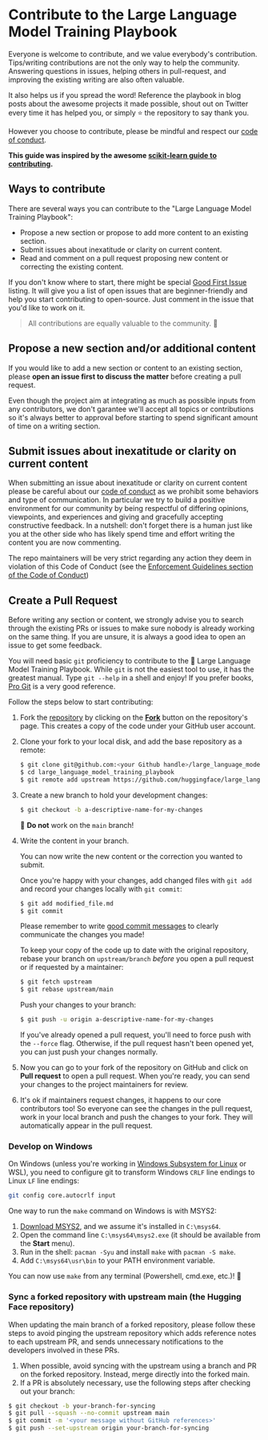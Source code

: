 <!---
Copyright 2020 The HuggingFace Team. All rights reserved.

Licensed under the Apache License, Version 2.0 (the "License");
you may not use this file except in compliance with the License.
You may obtain a copy of the License at

    http://www.apache.org/licenses/LICENSE-2.0

Unless required by applicable law or agreed to in writing, software
distributed under the License is distributed on an "AS IS" BASIS,
WITHOUT WARRANTIES OR CONDITIONS OF ANY KIND, either express or implied.
See the License for the specific language governing permissions and
limitations under the License.
-->

# Contribute to the Large Language Model Training Playbook

Everyone is welcome to contribute, and we value everybody's contribution. Tips/writing
contributions are not the only way to help the community. Answering questions in issues, helping
others in pull-request, and improving the existing writing are also often valuable.

It also helps us if you spread the word! Reference the playbook in blog posts
about the awesome projects it made possible, shout out on Twitter every time it has
helped you, or simply ⭐️ the repository to say thank you.

However you choose to contribute, please be mindful and respect our
[code of conduct](https://github.com/huggingface/large_language_model_training_playbook/blob/main/CODE_OF_CONDUCT.md).

**This guide was inspired by the awesome [scikit-learn guide to contributing](https://github.com/scikit-learn/scikit-learn/blob/main/CONTRIBUTING.md).**

## Ways to contribute

There are several ways you can contribute to the "Large Language Model Training Playbook":

* Propose a new section or propose to add more content to an existing section.
* Submit issues about inexatitude or clarity on current content.
* Read and comment on a pull request proposing new content or correcting the existing content.

If you don't know where to start, there might be special [Good First
Issue](https://github.com/huggingface/large_language_model_training_playbook/contribute) listing. It will give you a list of open issues that are beginner-friendly and help you start contributing to open-source. Just comment in the issue that you'd like to work on it. 

> All contributions are equally valuable to the community. 🥰

## Propose a new section and/or additional content

If you would like to add a new section or content to an existing section, please **open an issue first to discuss the matter** before creating a pull request.

Even though the project aim at integrating as much as possible inputs from any contributors, we don't garantee we'll accept all topics or contributions so it's always better to approval before starting to spend significant amount of time on a writing section.

## Submit issues about inexatitude or clarity on current content

When submitting an issue about inexatitude or clarity on current content please be careful about our
[code of conduct](https://github.com/huggingface/large_language_model_training_playbook/blob/main/CODE_OF_CONDUCT.md) as we prohibit some behaviors and type of communication. In particular we try to build a positive environment for our
community by being respectful of differing opinions, viewpoints, and experiences and giving and gracefully accepting constructive feedback. In a nutshell: don't forget there is a human just like you at the other side who has likely spend time and effort writing the content you are now commenting.

The repo maintainers will be very strict regarding any action they deem in violation of this Code of Conduct (see the [Enforcement Guidelines section of the Code of Conduct](https://github.com/huggingface/large_language_model_training_playbook/blob/main/CODE_OF_CONDUCT.md#Enforcement-Guidelines))

## Create a Pull Request

Before writing any section or content, we strongly advise you to search through the existing PRs or
issues to make sure nobody is already working on the same thing. If you are
unsure, it is always a good idea to open an issue to get some feedback.

You will need basic `git` proficiency to contribute to the
🤗 Large Language Model Training Playbook. While `git` is not the easiest tool to use, it has the greatest
manual. Type `git --help` in a shell and enjoy! If you prefer books, [Pro
Git](https://git-scm.com/book/en/v2) is a very good reference.

Follow the steps below to start contributing:

1. Fork the [repository](https://github.com/huggingface/large_language_model_training_playbook) by
   clicking on the **[Fork](https://github.com/huggingface/large_language_model_training_playbook/fork)** button on the repository's page. This creates a copy of the code
   under your GitHub user account.

2. Clone your fork to your local disk, and add the base repository as a remote:

   ```bash
   $ git clone git@github.com:<your Github handle>/large_language_model_training_playbook.git
   $ cd large_language_model_training_playbook
   $ git remote add upstream https://github.com/huggingface/large_language_model_training_playbook.git
   ```

3. Create a new branch to hold your development changes:

   ```bash
   $ git checkout -b a-descriptive-name-for-my-changes
   ```

   🚨 **Do not** work on the `main` branch!

4. Write the content in your branch.

   You can now write the new content or the correction you wanted to submit.

   Once you're happy with your changes, add changed files with `git add` and
   record your changes locally with `git commit`:

   ```bash
   $ git add modified_file.md
   $ git commit
   ```

   Please remember to write [good commit
   messages](https://chris.beams.io/posts/git-commit/) to clearly communicate the changes you made!

   To keep your copy of the code up to date with the original
   repository, rebase your branch on `upstream/branch` *before* you open a pull request or if requested by a maintainer:

   ```bash
   $ git fetch upstream
   $ git rebase upstream/main
   ```

   Push your changes to your branch:

   ```bash
   $ git push -u origin a-descriptive-name-for-my-changes
   ```

   If you've already opened a pull request, you'll need to force push with the `--force` flag. Otherwise, if the pull request hasn't been opened yet, you can just push your changes normally.

5. Now you can go to your fork of the repository on GitHub and click on **Pull request** to open a pull request. When you're ready, you can send your changes to the project maintainers for review.

6. It's ok if maintainers request changes, it happens to our core contributors
   too! So everyone can see the changes in the pull request, work in your local
   branch and push the changes to your fork. They will automatically appear in
   the pull request.

### Develop on Windows

On Windows (unless you're working in [Windows Subsystem for Linux](https://learn.microsoft.com/en-us/windows/wsl/) or WSL), you need to configure git to transform Windows `CRLF` line endings to Linux `LF` line endings:

```bash
git config core.autocrlf input
```

One way to run the `make` command on Windows is with MSYS2:

1. [Download MSYS2](https://www.msys2.org/), and we assume it's installed in `C:\msys64`.
2. Open the command line `C:\msys64\msys2.exe` (it should be available from the **Start** menu).
3. Run in the shell: `pacman -Syu` and install `make` with `pacman -S make`.
4. Add `C:\msys64\usr\bin` to your PATH environment variable.

You can now use `make` from any terminal (Powershell, cmd.exe, etc.)! 🎉

### Sync a forked repository with upstream main (the Hugging Face repository)

When updating the main branch of a forked repository, please follow these steps to avoid pinging the upstream repository which adds reference notes to each upstream PR, and sends unnecessary notifications to the developers involved in these PRs.

1. When possible, avoid syncing with the upstream using a branch and PR on the forked repository. Instead, merge directly into the forked main.
2. If a PR is absolutely necessary, use the following steps after checking out your branch:

```bash
$ git checkout -b your-branch-for-syncing
$ git pull --squash --no-commit upstream main
$ git commit -m '<your message without GitHub references>'
$ git push --set-upstream origin your-branch-for-syncing
```
